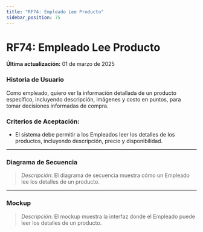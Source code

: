 ```yaml
---
title: "RF74: Empleado Lee Producto"  
sidebar_position: 75
---
```


# RF74: Empleado Lee Producto

**Última actualización:** 01 de marzo de 2025

### Historia de Usuario

Como empleado, quiero ver la información detallada de un producto específico, incluyendo descripción, imágenes y costo en puntos, para tomar decisiones informadas de compra.

### Criterios de Aceptación:

- El sistema debe permitir a los Empleados leer los detalles de los productos, incluyendo descripción, precio y disponibilidad.

---

### Diagrama de Secuencia

> *Descripción*: El diagrama de secuencia muestra cómo un Empleado lee los detalles de un producto.

---

### Mockup

> *Descripción*: El mockup muestra la interfaz donde el Empleado puede leer los detalles de un producto.
